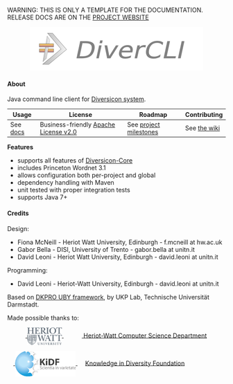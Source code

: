 
<p class="josman-to-strip">
WARNING: THIS IS ONLY A TEMPLATE FOR THE DOCUMENTATION. <br/>
RELEASE DOCS ARE ON THE <a href="http://diversicon-kb.eu/manual/divercli" target="_blank">PROJECT WEBSITE</a>
</p>

<p class="josman-to-strip" align="center">
<img alt="DiverCLI" src="docs/img/divercli-writing-400px.png" >
<br/>
</p>


#### About

Java command line client for <a href="http://diversicon-kb.eu/tools" target="_blank">Diversicon system</a>. 


|**Usage**|**License**|**Roadmap**|**Contributing**|
|-----------|---------|-----------|----------------|
| See [docs](docs) |Business-friendly [Apache License v2.0](LICENSE.txt) | See [project milestones](../../milestones) | See [the wiki](../../wiki)|

**Features**
  
  * supports all features of <a href="http://diversicon-kb.eu/manual/diversicon-core" target="_blank">Diversicon-Core</a>
  * includes Princeton Wordnet 3.1 
  * allows configuration both per-project and global    
  * dependency handling with Maven    
  * unit tested with proper integration tests    
  * supports Java 7+


#### Credits

Design:

* Fiona McNeill - Heriot Watt University, Edinburgh - f.mcneill at hw.ac.uk 
* Gabor Bella - DISI, University of Trento -  gabor.bella at unitn.it
* David Leoni - Heriot Watt University, Edinburgh - david.leoni at unitn.it

Programming:  

* David Leoni - Heriot-Watt University, Edinburgh - david.leoni at unitn.it

Based on <a href="http://dkpro.github.io/dkpro-uby/" target="blank">DKPRO UBY framework</a>, by UKP Lab, Technische Universität Darmstadt.

Made possible thanks to:

&emsp;&emsp;&emsp;<a href="https://www.hw.ac.uk/schools/mathematical-computer-sciences/departments/computer-science.htm" target="_blank"> <img src="docs/img/hw.png" width="80px" style="vertical-align:middle;"> </a> &emsp;&emsp;&emsp;<a href="https://www.hw.ac.uk/schools/mathematical-computer-sciences/departments/computer-science.htm" target="_blank"> Heriot-Watt Computer Science Department </a>  

&emsp;<a href="http://kidf.eu" target="_blank"> <img style="vertical-align:middle;" width="140px" src="docs/img/kidf-scientia.png"> </a> &emsp; <a href="http://kidf.eu" target="_blank"> Knowledge in Diversity Foundation </a> <br/>
